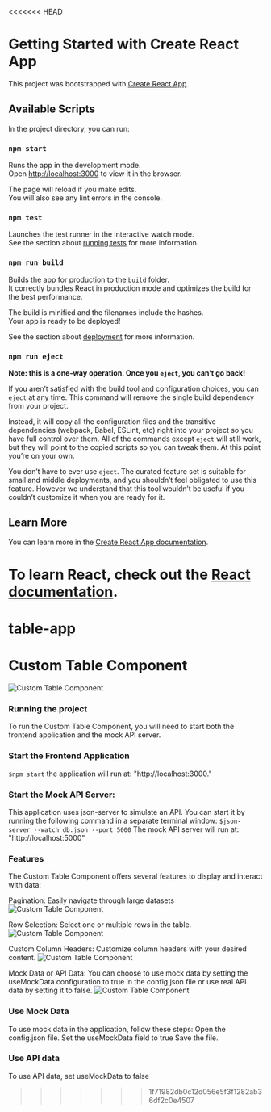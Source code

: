 <<<<<<< HEAD
# Getting Started with Create React App

This project was bootstrapped with [Create React App](https://github.com/facebook/create-react-app).

## Available Scripts

In the project directory, you can run:

### `npm start`

Runs the app in the development mode.\
Open [http://localhost:3000](http://localhost:3000) to view it in the browser.

The page will reload if you make edits.\
You will also see any lint errors in the console.

### `npm test`

Launches the test runner in the interactive watch mode.\
See the section about [running tests](https://facebook.github.io/create-react-app/docs/running-tests) for more information.

### `npm run build`

Builds the app for production to the `build` folder.\
It correctly bundles React in production mode and optimizes the build for the best performance.

The build is minified and the filenames include the hashes.\
Your app is ready to be deployed!

See the section about [deployment](https://facebook.github.io/create-react-app/docs/deployment) for more information.

### `npm run eject`

**Note: this is a one-way operation. Once you `eject`, you can’t go back!**

If you aren’t satisfied with the build tool and configuration choices, you can `eject` at any time. This command will remove the single build dependency from your project.

Instead, it will copy all the configuration files and the transitive dependencies (webpack, Babel, ESLint, etc) right into your project so you have full control over them. All of the commands except `eject` will still work, but they will point to the copied scripts so you can tweak them. At this point you’re on your own.

You don’t have to ever use `eject`. The curated feature set is suitable for small and middle deployments, and you shouldn’t feel obligated to use this feature. However we understand that this tool wouldn’t be useful if you couldn’t customize it when you are ready for it.

## Learn More

You can learn more in the [Create React App documentation](https://facebook.github.io/create-react-app/docs/getting-started).

To learn React, check out the [React documentation](https://reactjs.org/).
=======
# table-app
# Custom Table Component

![Custom Table Component](./screenshots/table1.png)


### Running the project

To run the Custom Table Component, you will need to start both the frontend application and the mock API server.

### Start the Frontend Application
`$npm start`
the application will run at: 
"http://localhost:3000."

### Start the Mock API Server:

This application uses json-server to simulate an API. You can start it by running the following command in a separate terminal window:
`$json-server --watch db.json --port 5000`
The mock API server will run at:
"http://localhost:5000"

### Features
The Custom Table Component offers several features to display and interact with data:

Pagination: Easily navigate through large datasets 
![Custom Table Component](./screenshots/pagination.png)

Row Selection: Select one or multiple rows in the table.
![Custom Table Component](./screenshots/table2.png)

Custom Column Headers: Customize column headers with your desired content.
![Custom Table Component](./screenshots/header.png)

Mock Data or API Data: You can choose to use mock data by setting the useMockData configuration to true in the config.json file or use real API data by setting it to false.
![Custom Table Component](./screenshots/code.png)

### Use Mock Data

To use mock data in the application, follow these steps:
Open the config.json file.
Set the useMockData field to true
Save the file.

### Use API data

To use API data, set useMockData to false
>>>>>>> 1f71982db0c12d056e5f3f1282ab36df2c0e4507
